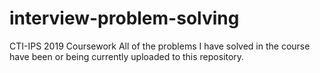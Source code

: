 # interview-problem-solving
CTI-IPS 2019 Coursework
All of the problems I have solved in the course have been or being currently uploaded to this repository.
